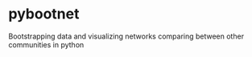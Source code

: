 # pybootnet
Bootstrapping data and visualizing networks comparing between other communities in python
